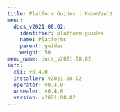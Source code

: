 ```yaml
---
title: Platform Guides | KubeVault
menu:
  docs_v2021.08.02:
    identifier: platform-guides
    name: Platforms
    parent: guides
    weight: 50
menu_name: docs_v2021.08.02
info:
  cli: v0.4.0
  installer: v2021.08.02
  operator: v0.4.0
  unsealer: v0.4.0
  version: v2021.08.02
---
```


